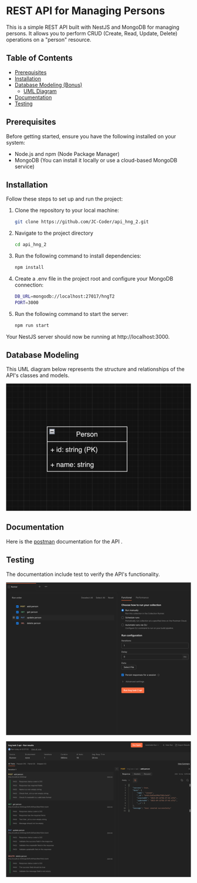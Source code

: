 # REST API for Managing Persons

This is a simple REST API built with NestJS and MongoDB for managing persons. It allows you to perform CRUD (Create, Read, Update, Delete) operations on a "person" resource.

## Table of Contents
- [Prerequisites](#prerequisites)
- [Installation](#installation)
- [Database Modeling (Bonus)](#database-modeling-bonus)
    - [UML Diagram](#uml-diagram)
- [Documentation](#documentation)
- [Testing](#testing)

## Prerequisites
Before getting started, ensure you have the following installed on your system:
- Node.js and npm (Node Package Manager)
- MongoDB (You can install it locally or use a cloud-based MongoDB service)

## Installation
Follow these steps to set up and run the project:

1. Clone the repository to your local machine:
   ```bash
   git clone https://github.com/JC-Coder/api_hng_2.git
   ```
   
2. Navigate to the project directory 
   ```bash
   cd api_hng_2
   ```
3. Run the following command to install dependencies:
   ```bash
   npm install
   ```
   
4. Create a .env file in the project root and configure your MongoDB connection:
   ```bash
   DB_URL=mongodb://localhost:27017/hngT2
   PORT=3000
   ```

5. Run the following command to start the server:
   ```bash
   npm run start
   ```

Your NestJS server should now be running at http://localhost:3000.

## Database Modeling 
This UML diagram below represents the structure and relationships of the API's classes and models.

![doc-utils/uml-diagram.png](doc-utils/uml-diagram.png)


## Documentation 
 Here is the [postman](https://documenter.getpostman.com/view/24185831/2s9YC2zZAG) documentation for the API .

## Testing 
 The documentation include test to verify the API's functionality.
  
![doc-utils/starting-postman-test.png](doc-utils/starting-postman-test.png)

![doc-utils/postman-test-result.png](doc-utils/postman-test-result.png)